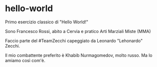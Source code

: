 # hello-world
Primo esercizio classico di "Hello World!"

Sono Francesco Rossi, abito a Cervia e pratico Arti Marziali Miste (MMA)

Faccio parte del #TeamZecchi capeggiato da Leonardo "Lehonardo" Zecchi.

Il mio combattente preferito è Khabib Nurmagomedov, molto russo. Ma lo amiamo così com'è.
